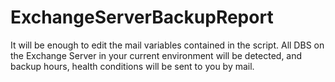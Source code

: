 # ExchangeServerBackupReport
It will be enough to edit the mail variables contained in the script. 
All DBS on the Exchange Server in your current environment will be detected, and backup hours, health conditions will be sent to you by mail.
